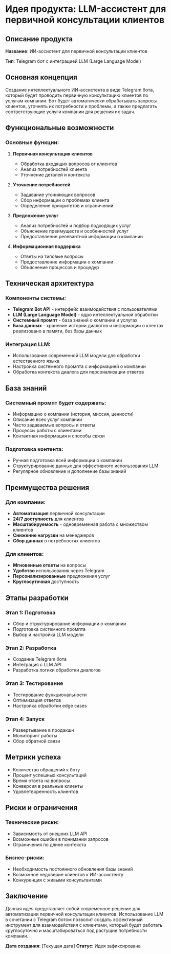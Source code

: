 # Идея продукта: LLM-ассистент для первичной консультации клиентов

## Описание продукта

**Название**: ИИ-ассистент для первичной консультации клиентов

**Тип**: Telegram бот с интеграцией LLM (Large Language Model)

## Основная концепция

Создание интеллектуального ИИ-ассистента в виде Telegram бота, который будет проводить первичную консультацию клиентов по услугам компании. Бот будет автоматически обрабатывать запросы клиентов, уточнять их потребности и проблемы, а также предлагать соответствующие услуги компании для решения их задач.

## Функциональные возможности

### Основные функции:
1. **Первичная консультация клиентов**
   - Обработка входящих вопросов от клиентов
   - Анализ потребностей клиента
   - Уточнение деталей и контекста

2. **Уточнение потребностей**
   - Задавание уточняющих вопросов
   - Сбор информации о проблемах клиента
   - Определение приоритетов и ограничений

3. **Предложение услуг**
   - Анализ потребностей и подбор подходящих услуг
   - Объяснение преимуществ и особенностей услуг
   - Предоставление релевантной информации о компании

4. **Информационная поддержка**
   - Ответы на типовые вопросы
   - Предоставление информации о компании
   - Объяснение процессов и процедур

## Техническая архитектура

### Компоненты системы:
- **Telegram Bot API** - интерфейс взаимодействия с пользователями
- **LLM (Large Language Model)** - ядро интеллектуальной обработки
- **Системный промпт** - база знаний о компании и услугах
- **База данных** - хранение истории диалогов и информации о клентах реализовано в памяти, без базы данных

### Интеграция LLM:
- Использование современной LLM модели для обработки естественного языка
- Настройка системного промпта с информацией о компании
- Обработка контекста диалога для персонализации ответов

## База знаний

### Системный промпт будет содержать:
- Информацию о компании (история, миссия, ценности)
- Описание всех услуг компании
- Часто задаваемые вопросы и ответы
- Процессы работы с клиентами
- Контактная информация и способы связи

### Подготовка контента:
- Ручная подготовка всей информации о компании
- Структурирование данных для эффективного использования LLM
- Регулярное обновление и дополнение базы знаний

## Преимущества решения

### Для компании:
- **Автоматизация** первичной консультации
- **24/7 доступность** для клиентов
- **Масштабируемость** - одновременная работа с множеством клиентов
- **Снижение нагрузки** на менеджеров
- **Сбор данных** о потребностях клиентов

### Для клиентов:
- **Мгновенные ответы** на вопросы
- **Удобство** использования через Telegram
- **Персонализированные** предложения услуг
- **Круглосуточная** доступность

## Этапы разработки

### Этап 1: Подготовка
- Сбор и структурирование информации о компании
- Подготовка системного промпта
- Выбор и настройка LLM модели

### Этап 2: Разработка
- Создание Telegram бота
- Интеграция с LLM API
- Разработка логики обработки диалогов

### Этап 3: Тестирование
- Тестирование функциональности
- Оптимизация ответов
- Настройка обработки edge cases

### Этап 4: Запуск
- Развертывание в продакшн
- Мониторинг работы
- Сбор обратной связи

## Метрики успеха

- Количество обращений к боту
- Процент успешных консультаций
- Время ответа на вопросы
- Конверсия в реальные клиенты
- Удовлетворенность клиентов

## Риски и ограничения

### Технические риски:
- Зависимость от внешних LLM API
- Возможные ошибки в понимании запросов
- Ограничения по длине контекста

### Бизнес-риски:
- Необходимость постоянного обновления базы знаний
- Возможное недоверие клиентов к ИИ-ассистенту
- Конкуренция с живыми консультантами

## Заключение

Данная идея представляет собой современное решение для автоматизации первичной консультации клиентов. Использование LLM в сочетании с Telegram ботом позволит создать эффективный инструмент для взаимодействия с клиентами, который будет работать круглосуточно и масштабироваться под растущие потребности компании.

**Дата создания**: [Текущая дата]
**Статус**: Идея зафиксирована
